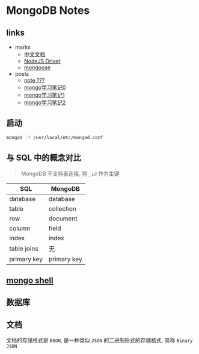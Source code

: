 # MongoDB Notes

## links
- marks
    - [中文文档](http://www.mongoing.com/docs)
    - [NodeJS Driver](http://mongodb.github.io/node-mongodb-native/2.2/)
    - [mongoose](https://github.com/Automattic/mongoose)
- posts
    - [note ???](https://github.com/i5ting/nodejs-fullstack/blob/master/mongoose.md)
    - [mongo学习笔记0](https://github.com/qianjiahao/MongoDB)
    - [mongo学习笔记1](https://segmentfault.com/a/1190000011063248)
    - [mongo学习笔记2](http://blog.csdn.net/xqzhang8/article/details/72588278)

## 启动
```bash
mongod -f /usr/local/etc/mongod.conf
```

## 与 SQL 中的概念对比
> MongoDB 不支持表连接, 将 `_id` 作为主键

SQL | MongoDB 
-- | -- 
database | database 
table | collection 
row | document
column | field
index | index
table joins | 无
primary key | primary key

## [mongo shell](https://github.com/SublimeCT/note/blob/master/MongoDB/docs/base-command.md)

## 数据库

## 文档
文档的存储格式是 `BSON`, 是一种类似 `JSON` 的二进制形式的存储格式, 简称 `Binary JSON`



